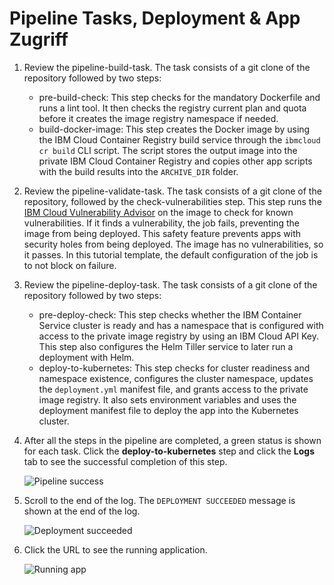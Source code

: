 # Pipeline Tasks, Deployment & App Zugriff

1. Review the pipeline-build-task. The task consists of a git clone of the repository followed by two steps:
   * pre-build-check: This step checks for the mandatory Dockerfile and runs a lint tool. It then checks the registry current plan and quota before it creates the image registry namespace if needed.
   * build-docker-image: This step creates the Docker image by using the IBM Cloud Container Registry build service through the `ibmcloud cr build` CLI script. The script stores the output image into the private IBM Cloud Container Registry and copies other app scripts with the build results into the `ARCHIVE_DIR` folder.
2. Review the pipeline-validate-task. The task consists of a git clone of the repository, followed by the check-vulnerabilities step. This step runs the [IBM Cloud Vulnerability Advisor](https://cloud.ibm.com/docs/va?topic=va-va_index#about&cm_mmc=IBMBluemixGarageMethod-_-MethodSite-_-10-19-15::12-31-18-_-vulnerability-advisor-docs) on the image to check for known vulnerabilities. If it finds a vulnerability, the job fails, preventing the image from being deployed. This safety feature prevents apps with security holes from being deployed. The image has no vulnerabilities, so it passes. In this tutorial template, the default configuration of the job is to not block on failure.
3. Review the pipeline-deploy-task. The task consists of a git clone of the repository followed by two steps:
   * pre-deploy-check: This step checks whether the IBM Container Service cluster is ready and has a namespace that is configured with access to the private image registry by using an IBM Cloud API Key. This step also configures the Helm Tiller service to later run a deployment with Helm.
   * deploy-to-kubernetes: This step checks for cluster readiness and namespace existence, configures the cluster namespace, updates the `deployment.yml` manifest file, and grants access to the private image registry. It also sets environment variables and uses the deployment manifest file to deploy the app into the Kubernetes cluster.
4. After all the steps in the pipeline are completed, a green status is shown for each task. Click the **deploy-to-kubernetes** step and click the **Logs** tab to see the successful completion of this step.

   ![Pipeline success](https://www.ibm.com/cloud/architecture/images/tutorials/toolchains/develop-kubernetes-app-using-tekton-delivery-pipelines/Tekton_Success.png)

5. Scroll to the end of the log. The `DEPLOYMENT SUCCEEDED` message is shown at the end of the log.

   ![Deployment succeeded](https://www.ibm.com/cloud/architecture/images/tutorials/toolchains/develop-kubernetes-app-using-tekton-delivery-pipelines/Tekton_Deployment_Success.png)

6. Click the URL to see the running application.

   ![Running app](https://www.ibm.com/cloud/architecture/images/tutorials/toolchains/develop-kubernetes-app-using-tekton-delivery-pipelines/Tekton_App.png)

